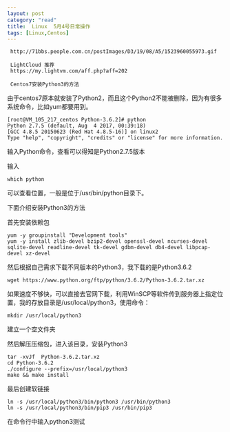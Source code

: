 ```yaml
---
layout: post
category: "read"
title:  Linux  5月4号日常操作
tags: [Linux,Centos]
---
```

 
	 http://71bbs.people.com.cn/postImages/D3/19/08/A5/1523960055973.gif
	 
	 LightCloud 推荐
	 https://my.lightvm.com/aff.php?aff=202
	 
	 Centos7安装Python3的方法
由于centos7原本就安装了Python2，而且这个Python2不能被删除，因为有很多系统命令，比如yum都要用到。

    [root@VM_105_217_centos Python-3.6.2]# python
    Python 2.7.5 (default, Aug  4 2017, 00:39:18)
    [GCC 4.8.5 20150623 (Red Hat 4.8.5-16)] on linux2
    Type "help", "copyright", "credits" or "license" for more information.
输入Python命令，查看可以得知是Python2.7.5版本

输入

    which python
可以查看位置，一般是位于/usr/bin/python目录下。

下面介绍安装Python3的方法

首先安装依赖包

    yum -y groupinstall "Development tools"
    yum -y install zlib-devel bzip2-devel openssl-devel ncurses-devel sqlite-devel readline-devel tk-devel gdbm-devel db4-devel libpcap-devel xz-devel
然后根据自己需求下载不同版本的Python3，我下载的是Python3.6.2

    wget https://www.python.org/ftp/python/3.6.2/Python-3.6.2.tar.xz
如果速度不够快，可以直接去官网下载，利用WinSCP等软件传到服务器上指定位置，我的存放目录是/usr/local/python3，使用命令：

    mkdir /usr/local/python3 
建立一个空文件夹

然后解压压缩包，进入该目录，安装Python3

    tar -xvJf  Python-3.6.2.tar.xz
    cd Python-3.6.2
    ./configure --prefix=/usr/local/python3
    make && make install
最后创建软链接

    ln -s /usr/local/python3/bin/python3 /usr/bin/python3
    ln -s /usr/local/python3/bin/pip3 /usr/bin/pip3
在命令行中输入python3测试